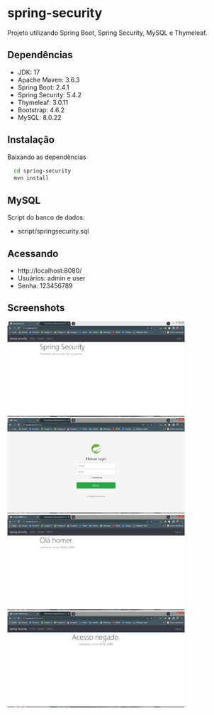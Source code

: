 # spring-security
Projeto utilizando Spring Boot, Spring Security, MySQL e Thymeleaf.

## Dependências
- JDK: 17
- Apache Maven: 3.6.3
- Spring Boot: 2.4.1
- Spring Security: 5.4.2
- Thymeleaf: 3.0.11
- Bootstrap: 4.6.2
- MySQL: 8.0.22

## Instalação
Baixando as dependências

```bash
  cd spring-security
  mvn install
```

## MySQL
Script do banco de dados:
- script/springsecurity.sql

## Acessando
- http://localhost:8080/
- Usuários: admin e user
- Senha: 123456789

## Screenshots
<img src="https://github.com/rlhorochovec/spring-security/blob/develop/screenshots/01_index.PNG" width="400" /> <img src="https://github.com/rlhorochovec/spring-security/blob/develop/screenshots/02_login.PNG" width="400" />
<img src="https://github.com/rlhorochovec/spring-security/blob/develop/screenshots/03_user.PNG" width="400" /> <img src="https://github.com/rlhorochovec/spring-security/blob/develop/screenshots/04_403.PNG" width="400" />